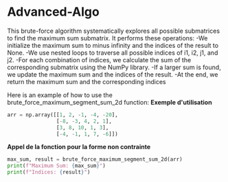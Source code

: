 # Advanced-Algo
This brute-force algorithm systematically explores all possible submatrices to find the maximum sum submatrix.
It performs these operations:
-We initialize the maximum sum to minus infinity and the indices of the result to None.
-We use nested loops to traverse all possible indices of i1, i2, j1, and j2.
-For each combination of indices, we calculate the sum of the corresponding submatrix using the NumPy library.
-If a larger sum is found, we update the maximum sum and the indices of the result.
-At the end, we return the maximum sum and the corresponding indices

Here is an example of how to use the brute_force_maximum_segment_sum_2d function:
**Exemple d'utilisation**
```python
arr = np.array([[1, 2, -1, -4, -20],
                [-8, -3, 4, 2, 1],
                [3, 8, 10, 1, 3],
                [-4, -1, 1, 7, -6]])
```

**Appel de la fonction pour la forme non contrainte**
```python
max_sum, result = brute_force_maximum_segment_sum_2d(arr)
print(f"Maximum Sum: {max_sum}")
print(f"Indices: {result}")
```
